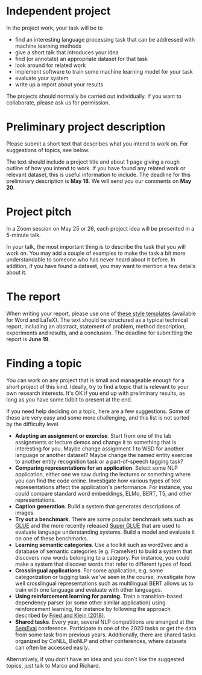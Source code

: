 # Independent project

In the project work, your task will be to

* find an interesting language processing task that can be addressed with machine learning methods
* give a short talk that introduces your idea
* find (or annotate) an appropriate dataset for that task
* look around for related work
* implement software to train some machine learning model for your task
* evaluate your system
* write up a report about your results

The projects should normally be carried out individually. If you want to collaborate, please ask us for permission.

# Preliminary project description

Please submit a short text that describes what you intend to work on. For suggestions of topics, see below.

The text should include a project title and about 1 page giving a rough outline of how you intend to work. If you have found any related work or relevant dataset, this is useful information to include. The deadline for this preliminary description is **May 18**. We will send you our comments on **May 20**.

# Project pitch

In a Zoom session on May 25 or 26, each project idea will be presented in a 5-minute talk.

In your talk, the most important thing is to describe the task that you will work on. You may add a couple of examples to make the task a bit more understandable to someone who has never heard about it before. In addition, if you have found a dataset, you may want to mention a few details about it.

# The report

When writing your report, please use one of [these style templates](http://www.cse.chalmers.se/~richajo/nlp2019/files/templates.zip) (available for Word and LaTeX). The text should be structured as a typical technical report, including an abstract, statement of problem, method description, experiments and results, and a conclusion. The deadline for submitting the report is **June 19**.

# Finding a topic

You can work on any project that is small and manageable enough for a short project of this kind. Ideally, try to find a topic that is relevant to your own research interests. It's OK if you end up with preliminary results, as long as you have some tidbit to present at the end.

If you need help deciding on a topic, here are a few suggestions. Some of these are very easy and some more challenging, and this list is not sorted by the difficulty level.

* **Adapting an assignment or exercise**. Start from one of the lab assignments or lecture demos and change it to something that is interesting for you. Maybe change assignment 1 to WSD for another language or another dataset? Maybe change the named entity exercise to another entity recognition task or a part-of-speech tagging task?
* **Comparing representations for an application**. Select some NLP application, either one we saw during the lectures or something where you can find the code online. Investigate how various types of text representations affect the application's performance. For instance, you could compare standard word embeddings, ELMo, BERT, T5, and other representations.
* **Caption generation**. Build a system that generates descriptions of images.
* **Try out a benchmark**. There are some popular benchmark sets such as [GLUE](https://gluebenchmark.com/) and the more recently released [Super GLUE](https://super.gluebenchmark.com/) that are used to evaluate language understanding systems. Build a model and evaluate it on one of these benchmarks.
* **Learning semantic categories**. Use a toolkit such as word2vec and a database of semantic categories (e.g. FrameNet) to build a system that discovers new words belonging to a category. For instance, you could make a system that discover words that refer to different types of food.
* **Crosslingual applications**. For some application, e.g. some categorization or tagging task we've seen in the course, investigate how well crosslingual representations such as multilingual BERT allows us to train with one language and evaluate with other languages.
* **Using reinforcement learning for parsing**. Train a transition-based dependency parser (or some other similar application) using reinforcement learning, for instance by following the approach described by [Fried and Klein (2018)](https://www.aclweb.org/anthology/P18-2075.pdf).
* **Shared tasks**. Every year, several NLP competitions are arranged at the [SemEval](http://alt.qcri.org/semeval2020/index.php?id=tasks) conference. Participate in one of the 2020 tasks or get the data from some task from previous years. Additionally, there are shared tasks organized by CoNLL, BioNLP and other conferences, where datasets can often be accessed easily. 

Alternatively, if you don't have an idea and you don't like the suggested topics, just talk to Marco and Richard. 

